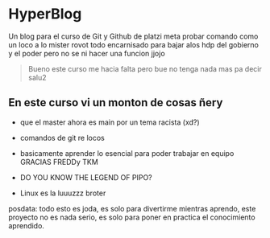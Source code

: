 # HyperBlog
Un blog para el curso de Git y Github de platzi meta probar comando como un loco a lo mister rovot todo encarnisado para bajar alos hdp del gobierno y el poder pero no se ni hacer una funcion jjojo

 > Bueno este curso me hacia falta pero bue no tenga nada mas pa decir salu2

 ## En este curso vi un monton de cosas ñery

 * que el master ahora es main por un tema racista (xd?)

 * comandos de git re locos

* basicamente aprender lo esencial para poder trabajar en equipo GRACIAS FREDDy TKM

* DO YOU KNOW THE LEGEND OF PIPO?

* Linux es la luuuzzz broter

posdata: todo esto es joda, es solo para divertirme mientras aprendo, este proyecto no es nada serio, es solo para poner en practica el conocimiento aprendido.



